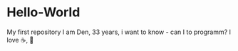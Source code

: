 # Hello-World
My first repository
I am Den, 33 years, i want to know - can I to programm?
I love ☕, 🍕
